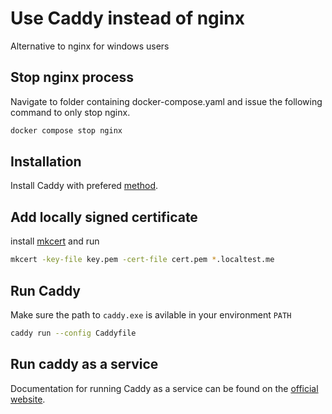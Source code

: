 # Use Caddy instead of nginx

Alternative to nginx for windows users

## Stop nginx process

Navigate to folder containing docker-compose.yaml and issue the following command to only stop nginx.

```bash
docker compose stop nginx
```

## Installation

Install Caddy with prefered [method](https://caddyserver.com/docs/install#install).

## Add locally signed certificate

install [mkcert](https://github.com/FiloSottile/mkcert) and run

```bash
mkcert -key-file key.pem -cert-file cert.pem *.localtest.me
```

## Run Caddy

Make sure the path to `caddy.exe` is avilable in your environment `PATH`

```bash
caddy run --config Caddyfile
```

## Run caddy as a service

Documentation for running Caddy as a service can be found on the [official website](https://caddyserver.com/docs/running#windows-service).
